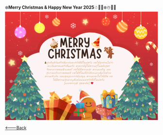 ❄️**Merry Christmas & Happy New Year 2025**☃︎🎅🎄❄️☃️🎁🦌
![E-Card](Picture/e-card.png)  

[<---Back](https://gunqeq.github.io)  
